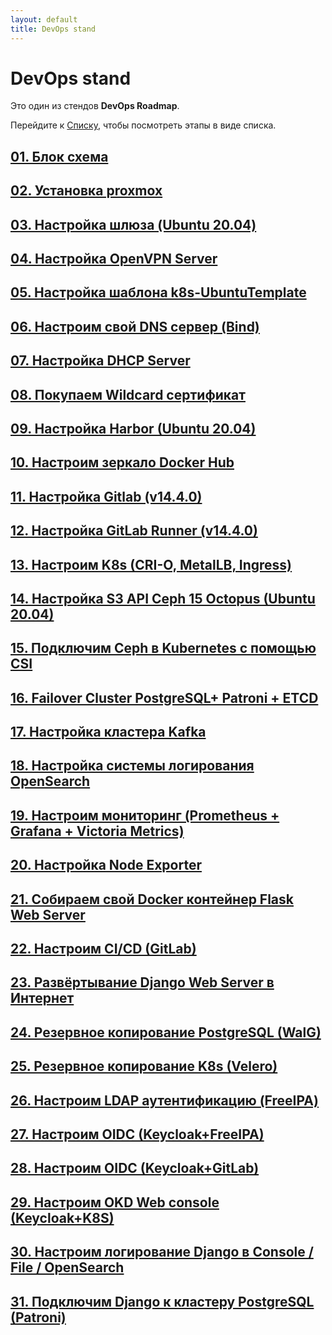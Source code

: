 ```yaml
---
layout: default
title: DevOps stand
---
```


# DevOps stand

Это один из стендов **DevOps Roadmap**.

Перейдите к [Списку](index.html), чтобы посмотреть этапы в виде списка.


<div class="grid">

  <a class="card" href="01_блок_схема.html">
    <h2>01. Блок схема</h2>
  </a>

  <a class="card" href="02_установка_proxmox.html">
    <h2>02. Установка proxmox</h2>
  </a>

  <a class="card" href="03_Настройка_шлюза_(Ubuntu_20.04).html">
    <h2>03. Настройка шлюза (Ubuntu 20.04)</h2>
  </a>

  <a class="card" href="04_Настройка_OpenVPN_Server.html">
    <h2>04. Настройка OpenVPN Server</h2>
  </a>

  <a class="card" href="05_Настройка_шаблона_k8s-UbuntuTemplate.html">
    <h2>05. Настройка шаблона k8s-UbuntuTemplate</h2>
  </a>

  <a class="card" href="06_Настроим_свой_DNS_сервер_(Bind).html">
    <h2>06. Настроим свой DNS сервер (Bind)</h2>
  </a>

  <a class="card" href="07_Настройка_DHCP_Server.html">
    <h2>07. Настройка DHCP Server</h2>
  </a>

  <a class="card" href="08_Покупаем_Wildcard_сертификат.html">
    <h2>08. Покупаем Wildcard сертификат</h2>
  </a>

  <a class="card" href="09_Настройка_Harbor_(Ubuntu_20.04).html">
    <h2>09. Настройка Harbor (Ubuntu 20.04)</h2>
  </a>

  <a class="card" href="10_Настроим_зеркало_Docker_Hub.html">
    <h2>10. Настроим зеркало Docker Hub</h2>
  </a>

  <a class="card" href="11_Настройка_Gitlab_(v14.4.0).html">
    <h2>11. Настройка Gitlab (v14.4.0)</h2>
  </a>

  <a class="card" href="12_Настройка_GitLab_Runner_(v14.4.0).html">
    <h2>12. Настройка GitLab Runner (v14.4.0)</h2>
  </a>

  <a class="card" href="13_Настроим_K8s_(CRI-O,_MetalLB,_Ingress).html">
    <h2>13. Настроим K8s (CRI-O, MetalLB, Ingress)</h2>
  </a>

  <a class="card" href="14_Настройка_S3_API_Ceph_15_Octopus_(Ubuntu_20.04).html">
    <h2>14. Настройка S3 API Ceph 15 Octopus (Ubuntu 20.04)</h2>
  </a>

  <a class="card" href="15_Подключим_Ceph_в_Kubernetes_с_помощью_CSI.html">
    <h2>15. Подключим Ceph в Kubernetes с помощью CSI</h2>
  </a>

  <a class="card" href="16_Failover_Cluster_PostgreSQL+_Patroni_+_ETCD.html">
    <h2>16. Failover Cluster PostgreSQL+ Patroni + ETCD</h2>
  </a>

  <a class="card" href="17_Настройка_кластера_Kafka.html">
    <h2>17. Настройка кластера Kafka</h2>
  </a>

  <a class="card" href="18_Настройка_системы_логирования_OpenSearch.html">
    <h2>18. Настройка системы логирования OpenSearch</h2>
  </a>

  <a class="card" href="19_Настроим_мониторинг_(Prometheus_+_Grafana_+_Victoria_Metrics).html">
    <h2>19. Настроим мониторинг (Prometheus + Grafana + Victoria Metrics)</h2>
  </a>

  <a class="card" href="20_Настройка_Node_Exporter.html">
    <h2>20. Настройка Node Exporter</h2>
  </a>

  <a class="card" href="21_Собираем_свой_Docker_контейнер_Flask_Web_Server.html">
    <h2>21. Собираем свой Docker контейнер Flask Web Server</h2>
  </a>

  <a class="card" href="22_Настроим_CI_CD_(GitLab).html">
    <h2>22. Настроим CI/CD (GitLab)</h2>
  </a>

  <a class="card" href="23_Развёртывание_Django_Web_Server_в_Интенет.html">
    <h2>23. Развёртывание Django Web Server в Интернет</h2>
  </a>

  <a class="card" href="24_Резервное_копирование_РоstgrеSQL_(WalG).html">
    <h2>24. Резервное копирование PostgreSQL (WalG)</h2>
  </a>

  <a class="card" href="25_Резервное_копирование_K8s_(Velero).html">
    <h2>25. Резервное копирование K8s (Velero)</h2>
  </a>

  <a class="card" href="26_Настроим_LDAP_аутентификацию_(FreeIPA).html">
    <h2>26. Настроим LDAP аутентификацию (FreeIPA)</h2>
  </a>

  <a class="card" href="27_Настроим_OIDC_(Keycloak+FreeIPA).html">
    <h2>27. Настроим OIDC (Keycloak+FreeIPA)</h2>
  </a>

  <a class="card" href="28_Настроим_OIDC_(Keycloak+GitLab).html">
    <h2>28. Настроим OIDC (Keycloak+GitLab)</h2>
  </a>

  <a class="card" href="29_Настроим_OKD_Web_console_(Keycloak+K8S).html">
    <h2>29. Настроим OKD Web console (Keycloak+K8S)</h2>
  </a>

  <a class="card" href="30_Настроим_логирование_Django_в_Console___File___OpenSearch.html">
    <h2>30. Настроим логирование Django в Console / File / OpenSearch</h2>
  </a>

  <a class="card" href="31_Подключим_Django_к_кластеру_PostgreSQL_(Patroni).html">
    <h2>31. Подключим Django к кластеру PostgreSQL (Patroni)</h2>
  </a>

</div>
